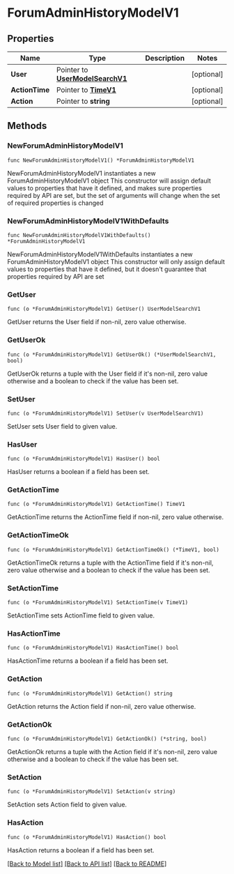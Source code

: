 # ForumAdminHistoryModelV1

## Properties

Name | Type | Description | Notes
------------ | ------------- | ------------- | -------------
**User** | Pointer to [**UserModelSearchV1**](UserModelSearchV1.md) |  | [optional] 
**ActionTime** | Pointer to [**TimeV1**](TimeV1.md) |  | [optional] 
**Action** | Pointer to **string** |  | [optional] 

## Methods

### NewForumAdminHistoryModelV1

`func NewForumAdminHistoryModelV1() *ForumAdminHistoryModelV1`

NewForumAdminHistoryModelV1 instantiates a new ForumAdminHistoryModelV1 object
This constructor will assign default values to properties that have it defined,
and makes sure properties required by API are set, but the set of arguments
will change when the set of required properties is changed

### NewForumAdminHistoryModelV1WithDefaults

`func NewForumAdminHistoryModelV1WithDefaults() *ForumAdminHistoryModelV1`

NewForumAdminHistoryModelV1WithDefaults instantiates a new ForumAdminHistoryModelV1 object
This constructor will only assign default values to properties that have it defined,
but it doesn't guarantee that properties required by API are set

### GetUser

`func (o *ForumAdminHistoryModelV1) GetUser() UserModelSearchV1`

GetUser returns the User field if non-nil, zero value otherwise.

### GetUserOk

`func (o *ForumAdminHistoryModelV1) GetUserOk() (*UserModelSearchV1, bool)`

GetUserOk returns a tuple with the User field if it's non-nil, zero value otherwise
and a boolean to check if the value has been set.

### SetUser

`func (o *ForumAdminHistoryModelV1) SetUser(v UserModelSearchV1)`

SetUser sets User field to given value.

### HasUser

`func (o *ForumAdminHistoryModelV1) HasUser() bool`

HasUser returns a boolean if a field has been set.

### GetActionTime

`func (o *ForumAdminHistoryModelV1) GetActionTime() TimeV1`

GetActionTime returns the ActionTime field if non-nil, zero value otherwise.

### GetActionTimeOk

`func (o *ForumAdminHistoryModelV1) GetActionTimeOk() (*TimeV1, bool)`

GetActionTimeOk returns a tuple with the ActionTime field if it's non-nil, zero value otherwise
and a boolean to check if the value has been set.

### SetActionTime

`func (o *ForumAdminHistoryModelV1) SetActionTime(v TimeV1)`

SetActionTime sets ActionTime field to given value.

### HasActionTime

`func (o *ForumAdminHistoryModelV1) HasActionTime() bool`

HasActionTime returns a boolean if a field has been set.

### GetAction

`func (o *ForumAdminHistoryModelV1) GetAction() string`

GetAction returns the Action field if non-nil, zero value otherwise.

### GetActionOk

`func (o *ForumAdminHistoryModelV1) GetActionOk() (*string, bool)`

GetActionOk returns a tuple with the Action field if it's non-nil, zero value otherwise
and a boolean to check if the value has been set.

### SetAction

`func (o *ForumAdminHistoryModelV1) SetAction(v string)`

SetAction sets Action field to given value.

### HasAction

`func (o *ForumAdminHistoryModelV1) HasAction() bool`

HasAction returns a boolean if a field has been set.


[[Back to Model list]](../README.md#documentation-for-models) [[Back to API list]](../README.md#documentation-for-api-endpoints) [[Back to README]](../README.md)



